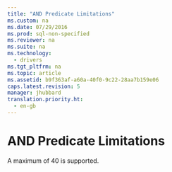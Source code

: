 ```yaml
---
title: "AND Predicate Limitations"
ms.custom: na
ms.date: 07/29/2016
ms.prod: sql-non-specified
ms.reviewer: na
ms.suite: na
ms.technology: 
  - drivers
ms.tgt_pltfrm: na
ms.topic: article
ms.assetid: b9f363af-a60a-40f0-9c22-28aa7b159e06
caps.latest.revision: 5
manager: jhubbard
translation.priority.ht: 
  - en-gb
---
```

# AND Predicate Limitations
A maximum of 40 is supported.